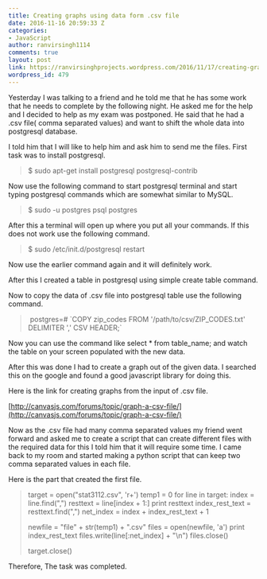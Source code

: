 ```yaml
---
title: Creating graphs using data form .csv file
date: 2016-11-16 20:59:33 Z
categories:
- JavaScript
author: ranvirsingh1114
comments: true
layout: post
link: https://ranvirsinghprojects.wordpress.com/2016/11/17/creating-graphs-using-data-form-csv-file/
wordpress_id: 479
---
```


Yesterday I was talking to a friend and he told me that he has some work that he needs to complete by the following night. He asked me for the help and I decided to help as my exam was postponed. He said that he had a .csv file( comma separated values) and want to shift the whole data into postgresql database.

I told him that I will like to help him and ask him to send me the files. First task was to install postgresql.


<blockquote>$ sudo apt-get install postgresql postgresql-contrib</blockquote>


Now use the following command to start postgresql terminal and start typing postgresql commands which are somewhat similar to MySQL.


<blockquote>$ sudo -u postgres psql postgres</blockquote>


After this a terminal will open up where you put all your commands. If this does not work use the following command.


<blockquote>$ sudo /etc/init.d/postgresql restart</blockquote>


Now use the earlier command again and it will definitely work.

After this I created a table in postgresql using simple create table command.

Now to copy the data of .csv file into postgresql table use the following command.


<blockquote> postgres=# `COPY zip_codes FROM '/path/to/csv/ZIP_CODES.txt' DELIMITER ',' CSV HEADER;`</blockquote>


Now you can use the command like select * from table_name; and watch the table on your screen populated with the new data.

After this was done I had to create a graph out of the given data. I searched this on the google and found a good javascript library for doing this.

Here is the link for creating graphs from the input of .csv file.

[http://canvasjs.com/forums/topic/graph-a-csv-file/](http://canvasjs.com/forums/topic/graph-a-csv-file/)

Now as the .csv file had many comma separated values my friend went forward and asked me to create a script that can create different files with the required data for this I told him that it will require some time. I came back to my room and started making a python script that can keep two comma separated values in each file.

Here is the part that created the first file.


<blockquote>target = open("stat3112.csv", 'r+')
temp1 = 0
for line in target:
index = line.find(",")
resttext = line[index + 1:]
print resttext
index_rest_text = resttext.find(",")
net_index = index + index_rest_text + 1

newfile = "file" + str(temp1) + ".csv"
files = open(newfile, 'a')
print index_rest_text
files.write(line[:net_index] + "\n")
files.close()

target.close()</blockquote>


Therefore, The task was completed.
